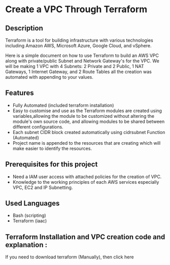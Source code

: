 # Create a VPC Through Terraform 

## Description

Terraform is a tool for building infrastructure with various technologies including Amazon AWS, Microsoft Azure, Google Cloud, and vSphere.

Here is a simple document on how to use Terraform to build an AWS VPC along with private/public Subnet and Network Gateway's for the VPC. We will be making 1 VPC with 4 Subnets: 2 Private and 2 Public, 1 NAT Gateways, 1 Internet Gateway, and 2 Route Tables all the creation was automated with appending to your values.

## Features
- Fully Automated (included terraform installation)
- Easy to customise and use as the Terraform modules are created using variables,allowing the module to be customized without altering the module's own source code, and allowing modules to be shared between different configurations.
- Each subnet CIDR block created automatically using cidrsubnet Function (Automated)
- Project name is appended to the resources that are creating which will make easier to identify the resources.

## Prerequisites for this project
- Need a IAM user access with attached policies for the creation of VPC.
- Knowledge to the working principles of each AWS services especially VPC, EC2 and IP Subnetting.

## Used Languages
- Bash (scripting)
- Terraform (iaac)

## Terraform Installation and VPC creation code and explanation :

If you need to download terraform (Manually), then click here 
